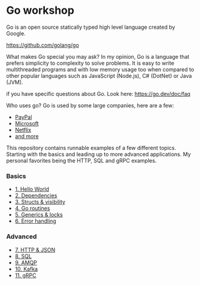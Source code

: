 # Go workshop

Go is an open source statically typed high level language created by Google.

https://github.com/golang/go

What makes Go special you may ask? In my opinion, Go is a language that prefers simplicity to complexity to solve problems.
It is easy to write multithreaded programs and with low memory usage too when compared to other popular languages such as JavaScript (Node.js), C# (DotNet) or Java (JVM).

if you have specific questions about Go. Look here:
https://go.dev/doc/faq

Who uses go? Go is used by some large companies, here are a few:
- [PayPal](https://go.dev/solutions/paypal)
- [Microsoft](https://cloudblogs.microsoft.com/opensource/2018/02/21/go-lang-brian-ketelsen-explains-fast-growth/)
- [Netflix](https://netflixtechblog.com/application-data-caching-using-ssds-5bf25df851ef)
- [and more](https://go.dev/solutions/case-studies)

This repository contains runnable examples of a few different topics. 
Starting with the basics and leading up to more advanced applications.
My personal favorites being the HTTP, SQL and gRPC examples.

### Basics
- [1. Hello World](./01.%20hello%20world)
- [2. Dependencies](./02.%20dependencies)
- [3. Structs & visibility](./03.%20structs%20&%20visibility)
- [4. Go routines](./04.%20go%20routines)
- [5. Generics & locks](./05.%20generics%20&%20locks)
- [6. Error handling](./06.%20Error%20handling)

### Advanced
- [7. HTTP & JSON](./07.%20HTTP%20&%20JSON)
- [8. SQL](./08.%20SQL)
- [9. AMQP](./09.%20AMQP)
- [10. Kafka](./10.%20Kafka)
- [11. gRPC](./11.%20gRPC)